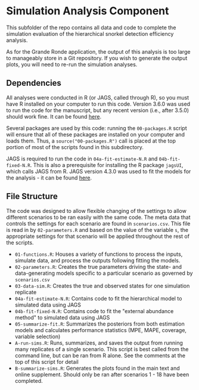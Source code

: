 # Simulation Analysis Component

This subfolder of the repo contains all data and code to complete the simulation evaluation of the hierarchical snorkel detection efficiency analysis. 

As for the Grande Ronde application, the output of this analysis is too large to manageably store in a Git repository. If you wish to generate the output plots, you will need to re-run the simulation analyses.

## Dependencies

All analyses were conducted in R (or JAGS, called through R), so you must have R installed on your computer to run this code. Version 3.6.0 was used to run the code for the manuscript, but any recent version (i.e., after 3.5.0) should work fine. It can be found [here](<https://www.r-project.org/>).

Several packages are used by this code: running the `00-packages.R` script will ensure that all of these packages are installed on your computer and loads them. Thus, a `source("00-packages.R")` call is placed at the top portion of most of the scripts found in this subdirectory.

JAGS is required to run the code in `04a-fit-estimate-N.R` and `04b-fit-fixed-N.R`. This is also a prerequisite for installing the R package `jagsUI`, which calls JAGS from R. JAGS version 4.3.0 was used to fit the models for the analysis - it can be found [here](<https://sourceforge.net/projects/mcmc-jags/files/JAGS/4.x/>).

## File Structure

The code was designed to allow flexible changing of the settings to allow different scenarios to be ran easily with the same code. The meta data that controls the settings for each scenario are found in `scenarios.csv`. This file is read in by `02-parameters.R` and based on the value of the variable `s`, the appropriate settings for that scenario will be applied throughout the rest of the scripts.

* `01-functions.R`: Houses a variety of functions to process the inputs, simulate data, and process the outputs following fitting the models.
* `02-parameters.R`: Creates the true parameters driving the state- and data-generating models specific to a particular scenario as governed by `scenarios.csv`
* `03-data-sim.R`: Creates the true and observed states for one simulation replicate
* `04a-fit-estimate-N.R`: Contains code to fit the hierarchical model to simulated data using JAGS
* `04b-fit-fixed-N.R`: Contains code to fit the "external abundance method" to simulated data using JAGS
* `05-summarize-fit.R`: Summarizes the posteriors from both estimation models and calculates performance statistics (MPE, MAPE, coverage, variable selection)
* `A-run-sims.R`: Runs, summarizes, and saves the output from running many replicates of a single scenario. This script is best called from the command line, but can be ran from R alone. See the comments at the top of this script for detail
* `B-summarize-sims.R`: Generates the plots found in the main text and online supplement. Should only be ran after scenarios 1 - 18 have been completed.